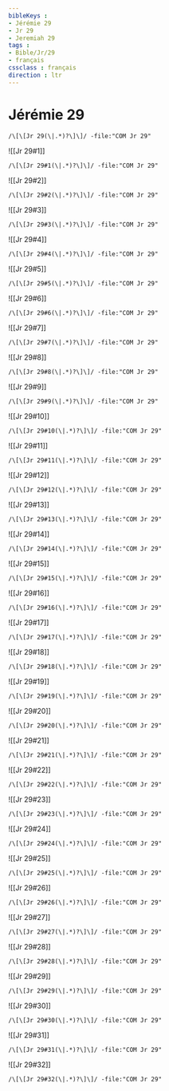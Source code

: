 ```yaml
---
bibleKeys : 
- Jérémie 29
- Jr 29
- Jeremiah 29
tags : 
- Bible/Jr/29
- français
cssclass : français
direction : ltr
---
```


# Jérémie 29

```query
/\[\[Jr 29(\|.*)?\]\]/ -file:"COM Jr 29"
```



![[Jr 29#1]]

```query
/\[\[Jr 29#1(\|.*)?\]\]/ -file:"COM Jr 29"
```

![[Jr 29#2]]

```query
/\[\[Jr 29#2(\|.*)?\]\]/ -file:"COM Jr 29"
```

![[Jr 29#3]]

```query
/\[\[Jr 29#3(\|.*)?\]\]/ -file:"COM Jr 29"
```

![[Jr 29#4]]

```query
/\[\[Jr 29#4(\|.*)?\]\]/ -file:"COM Jr 29"
```

![[Jr 29#5]]

```query
/\[\[Jr 29#5(\|.*)?\]\]/ -file:"COM Jr 29"
```

![[Jr 29#6]]

```query
/\[\[Jr 29#6(\|.*)?\]\]/ -file:"COM Jr 29"
```

![[Jr 29#7]]

```query
/\[\[Jr 29#7(\|.*)?\]\]/ -file:"COM Jr 29"
```

![[Jr 29#8]]

```query
/\[\[Jr 29#8(\|.*)?\]\]/ -file:"COM Jr 29"
```

![[Jr 29#9]]

```query
/\[\[Jr 29#9(\|.*)?\]\]/ -file:"COM Jr 29"
```

![[Jr 29#10]]

```query
/\[\[Jr 29#10(\|.*)?\]\]/ -file:"COM Jr 29"
```

![[Jr 29#11]]

```query
/\[\[Jr 29#11(\|.*)?\]\]/ -file:"COM Jr 29"
```

![[Jr 29#12]]

```query
/\[\[Jr 29#12(\|.*)?\]\]/ -file:"COM Jr 29"
```

![[Jr 29#13]]

```query
/\[\[Jr 29#13(\|.*)?\]\]/ -file:"COM Jr 29"
```

![[Jr 29#14]]

```query
/\[\[Jr 29#14(\|.*)?\]\]/ -file:"COM Jr 29"
```

![[Jr 29#15]]

```query
/\[\[Jr 29#15(\|.*)?\]\]/ -file:"COM Jr 29"
```

![[Jr 29#16]]

```query
/\[\[Jr 29#16(\|.*)?\]\]/ -file:"COM Jr 29"
```

![[Jr 29#17]]

```query
/\[\[Jr 29#17(\|.*)?\]\]/ -file:"COM Jr 29"
```

![[Jr 29#18]]

```query
/\[\[Jr 29#18(\|.*)?\]\]/ -file:"COM Jr 29"
```

![[Jr 29#19]]

```query
/\[\[Jr 29#19(\|.*)?\]\]/ -file:"COM Jr 29"
```

![[Jr 29#20]]

```query
/\[\[Jr 29#20(\|.*)?\]\]/ -file:"COM Jr 29"
```

![[Jr 29#21]]

```query
/\[\[Jr 29#21(\|.*)?\]\]/ -file:"COM Jr 29"
```

![[Jr 29#22]]

```query
/\[\[Jr 29#22(\|.*)?\]\]/ -file:"COM Jr 29"
```

![[Jr 29#23]]

```query
/\[\[Jr 29#23(\|.*)?\]\]/ -file:"COM Jr 29"
```

![[Jr 29#24]]

```query
/\[\[Jr 29#24(\|.*)?\]\]/ -file:"COM Jr 29"
```

![[Jr 29#25]]

```query
/\[\[Jr 29#25(\|.*)?\]\]/ -file:"COM Jr 29"
```

![[Jr 29#26]]

```query
/\[\[Jr 29#26(\|.*)?\]\]/ -file:"COM Jr 29"
```

![[Jr 29#27]]

```query
/\[\[Jr 29#27(\|.*)?\]\]/ -file:"COM Jr 29"
```

![[Jr 29#28]]

```query
/\[\[Jr 29#28(\|.*)?\]\]/ -file:"COM Jr 29"
```

![[Jr 29#29]]

```query
/\[\[Jr 29#29(\|.*)?\]\]/ -file:"COM Jr 29"
```

![[Jr 29#30]]

```query
/\[\[Jr 29#30(\|.*)?\]\]/ -file:"COM Jr 29"
```

![[Jr 29#31]]

```query
/\[\[Jr 29#31(\|.*)?\]\]/ -file:"COM Jr 29"
```

![[Jr 29#32]]

```query
/\[\[Jr 29#32(\|.*)?\]\]/ -file:"COM Jr 29"
```

